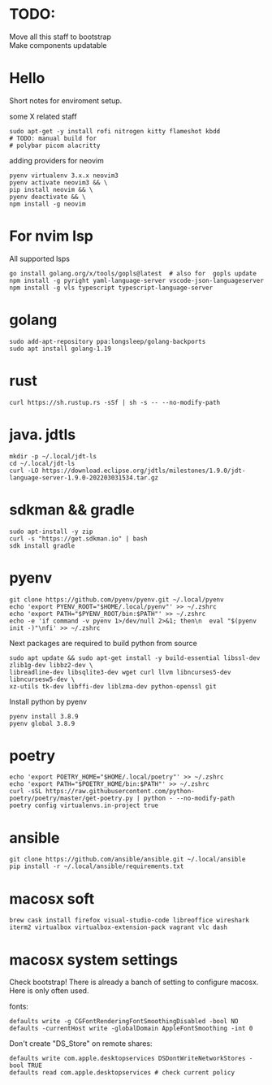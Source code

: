 # TODO:
Move all this staff to bootstrap  
Make components updatable

# Hello
Short notes for enviroment setup.

some X related staff
```
sudo apt-get -y install rofi nitrogen kitty flameshot kbdd
# TODO: manual build for
# polybar picom alacritty
```
adding providers for neovim
```
pyenv virtualenv 3.x.x neovim3
pyenv activate neovim3 && \
pip install neovim && \
pyenv deactivate && \
npm install -g neovim
```

# For nvim lsp
All supported lsps
```
go install golang.org/x/tools/gopls@latest  # also for  gopls update
npm install -g pyright yaml-language-server vscode-json-languageserver
npm install -g vls typescript typescript-language-server
```

# golang
```
sudo add-apt-repository ppa:longsleep/golang-backports
sudo apt install golang-1.19
```

# rust
```
curl https://sh.rustup.rs -sSf | sh -s -- --no-modify-path
```

# java. jdtls
```
mkdir -p ~/.local/jdt-ls
cd ~/.local/jdt-ls
curl -LO https://download.eclipse.org/jdtls/milestones/1.9.0/jdt-language-server-1.9.0-202203031534.tar.gz
```

# sdkman && gradle
```
sudo apt-install -y zip
curl -s "https://get.sdkman.io" | bash
sdk install gradle
```

# pyenv
```
git clone https://github.com/pyenv/pyenv.git ~/.local/pyenv
echo 'export PYENV_ROOT="$HOME/.local/pyenv"' >> ~/.zshrc
echo 'export PATH="$PYENV_ROOT/bin:$PATH"' >> ~/.zshrc
echo -e 'if command -v pyenv 1>/dev/null 2>&1; then\n  eval "$(pyenv init -)"\nfi' >> ~/.zshrc
```

Next packages are required to build python from source
```
sudo apt update && sudo apt-get install -y build-essential libssl-dev zlib1g-dev libbz2-dev \
libreadline-dev libsqlite3-dev wget curl llvm libncurses5-dev libncursesw5-dev \
xz-utils tk-dev libffi-dev liblzma-dev python-openssl git
```

Install python by pyenv
```
pyenv install 3.8.9
pyenv global 3.8.9
```

# poetry
```
echo 'export POETRY_HOME="$HOME/.local/poetry"' >> ~/.zshrc
echo 'export PATH="$POETRY_HOME/bin:$PATH"' >> ~/.zshrc
curl -sSL https://raw.githubusercontent.com/python-poetry/poetry/master/get-poetry.py | python - --no-modify-path
poetry config virtualenvs.in-project true
```

# ansible
```
git clone https://github.com/ansible/ansible.git ~/.local/ansible
pip install -r ~/.local/ansible/requirements.txt
```


# macosx soft
```
brew cask install firefox visual-studio-code libreoffice wireshark iterm2 virtualbox virtualbox-extension-pack vagrant vlc dash
```

# macosx system settings
Check bootstrap! There is already a banch of setting to configure macosx. Here is only often used.

fonts:
```
defaults write -g CGFontRenderingFontSmoothingDisabled -bool NO
defaults -currentHost write -globalDomain AppleFontSmoothing -int 0
```

Don't create "DS_Store" on remote shares:
```
defaults write com.apple.desktopservices DSDontWriteNetworkStores -bool TRUE
defaults read com.apple.desktopservices # check current policy
```
